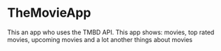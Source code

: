 # TheMovieApp
 This an app who uses the TMBD API. This app shows: movies, top rated movies, upcoming movies and a lot another  things about movies
